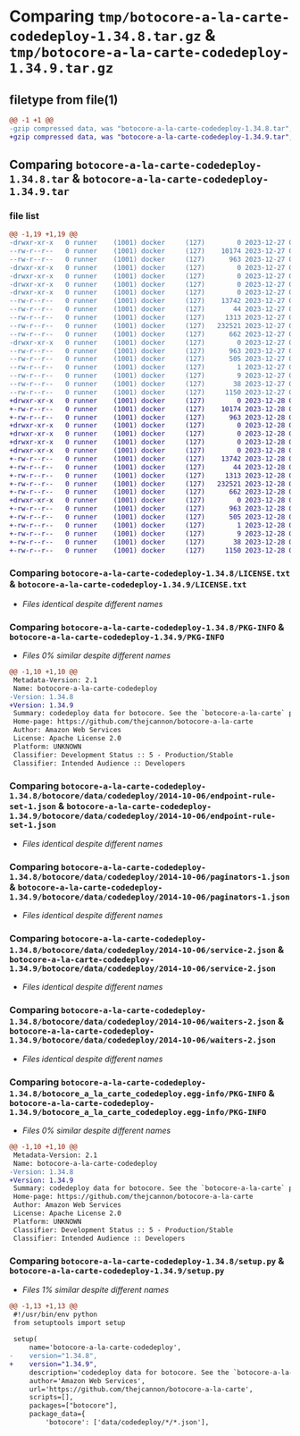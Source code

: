 # Comparing `tmp/botocore-a-la-carte-codedeploy-1.34.8.tar.gz` & `tmp/botocore-a-la-carte-codedeploy-1.34.9.tar.gz`

## filetype from file(1)

```diff
@@ -1 +1 @@
-gzip compressed data, was "botocore-a-la-carte-codedeploy-1.34.8.tar", last modified: Wed Dec 27 01:06:39 2023, max compression
+gzip compressed data, was "botocore-a-la-carte-codedeploy-1.34.9.tar", last modified: Thu Dec 28 01:06:40 2023, max compression
```

## Comparing `botocore-a-la-carte-codedeploy-1.34.8.tar` & `botocore-a-la-carte-codedeploy-1.34.9.tar`

### file list

```diff
@@ -1,19 +1,19 @@
-drwxr-xr-x   0 runner    (1001) docker     (127)        0 2023-12-27 01:06:39.467307 botocore-a-la-carte-codedeploy-1.34.8/
--rw-r--r--   0 runner    (1001) docker     (127)    10174 2023-12-27 01:06:39.000000 botocore-a-la-carte-codedeploy-1.34.8/LICENSE.txt
--rw-r--r--   0 runner    (1001) docker     (127)      963 2023-12-27 01:06:39.467307 botocore-a-la-carte-codedeploy-1.34.8/PKG-INFO
-drwxr-xr-x   0 runner    (1001) docker     (127)        0 2023-12-27 01:06:39.467307 botocore-a-la-carte-codedeploy-1.34.8/botocore/
-drwxr-xr-x   0 runner    (1001) docker     (127)        0 2023-12-27 01:06:39.467307 botocore-a-la-carte-codedeploy-1.34.8/botocore/data/
-drwxr-xr-x   0 runner    (1001) docker     (127)        0 2023-12-27 01:06:39.467307 botocore-a-la-carte-codedeploy-1.34.8/botocore/data/codedeploy/
-drwxr-xr-x   0 runner    (1001) docker     (127)        0 2023-12-27 01:06:39.467307 botocore-a-la-carte-codedeploy-1.34.8/botocore/data/codedeploy/2014-10-06/
--rw-r--r--   0 runner    (1001) docker     (127)    13742 2023-12-27 01:06:28.000000 botocore-a-la-carte-codedeploy-1.34.8/botocore/data/codedeploy/2014-10-06/endpoint-rule-set-1.json
--rw-r--r--   0 runner    (1001) docker     (127)       44 2023-12-27 01:06:28.000000 botocore-a-la-carte-codedeploy-1.34.8/botocore/data/codedeploy/2014-10-06/examples-1.json
--rw-r--r--   0 runner    (1001) docker     (127)     1313 2023-12-27 01:06:28.000000 botocore-a-la-carte-codedeploy-1.34.8/botocore/data/codedeploy/2014-10-06/paginators-1.json
--rw-r--r--   0 runner    (1001) docker     (127)   232521 2023-12-27 01:06:28.000000 botocore-a-la-carte-codedeploy-1.34.8/botocore/data/codedeploy/2014-10-06/service-2.json
--rw-r--r--   0 runner    (1001) docker     (127)      662 2023-12-27 01:06:28.000000 botocore-a-la-carte-codedeploy-1.34.8/botocore/data/codedeploy/2014-10-06/waiters-2.json
-drwxr-xr-x   0 runner    (1001) docker     (127)        0 2023-12-27 01:06:39.467307 botocore-a-la-carte-codedeploy-1.34.8/botocore_a_la_carte_codedeploy.egg-info/
--rw-r--r--   0 runner    (1001) docker     (127)      963 2023-12-27 01:06:39.000000 botocore-a-la-carte-codedeploy-1.34.8/botocore_a_la_carte_codedeploy.egg-info/PKG-INFO
--rw-r--r--   0 runner    (1001) docker     (127)      505 2023-12-27 01:06:39.000000 botocore-a-la-carte-codedeploy-1.34.8/botocore_a_la_carte_codedeploy.egg-info/SOURCES.txt
--rw-r--r--   0 runner    (1001) docker     (127)        1 2023-12-27 01:06:39.000000 botocore-a-la-carte-codedeploy-1.34.8/botocore_a_la_carte_codedeploy.egg-info/dependency_links.txt
--rw-r--r--   0 runner    (1001) docker     (127)        9 2023-12-27 01:06:39.000000 botocore-a-la-carte-codedeploy-1.34.8/botocore_a_la_carte_codedeploy.egg-info/top_level.txt
--rw-r--r--   0 runner    (1001) docker     (127)       38 2023-12-27 01:06:39.467307 botocore-a-la-carte-codedeploy-1.34.8/setup.cfg
--rw-r--r--   0 runner    (1001) docker     (127)     1150 2023-12-27 01:06:39.000000 botocore-a-la-carte-codedeploy-1.34.8/setup.py
+drwxr-xr-x   0 runner    (1001) docker     (127)        0 2023-12-28 01:06:40.954273 botocore-a-la-carte-codedeploy-1.34.9/
+-rw-r--r--   0 runner    (1001) docker     (127)    10174 2023-12-28 01:06:40.000000 botocore-a-la-carte-codedeploy-1.34.9/LICENSE.txt
+-rw-r--r--   0 runner    (1001) docker     (127)      963 2023-12-28 01:06:40.954273 botocore-a-la-carte-codedeploy-1.34.9/PKG-INFO
+drwxr-xr-x   0 runner    (1001) docker     (127)        0 2023-12-28 01:06:40.954273 botocore-a-la-carte-codedeploy-1.34.9/botocore/
+drwxr-xr-x   0 runner    (1001) docker     (127)        0 2023-12-28 01:06:40.954273 botocore-a-la-carte-codedeploy-1.34.9/botocore/data/
+drwxr-xr-x   0 runner    (1001) docker     (127)        0 2023-12-28 01:06:40.954273 botocore-a-la-carte-codedeploy-1.34.9/botocore/data/codedeploy/
+drwxr-xr-x   0 runner    (1001) docker     (127)        0 2023-12-28 01:06:40.954273 botocore-a-la-carte-codedeploy-1.34.9/botocore/data/codedeploy/2014-10-06/
+-rw-r--r--   0 runner    (1001) docker     (127)    13742 2023-12-28 01:06:26.000000 botocore-a-la-carte-codedeploy-1.34.9/botocore/data/codedeploy/2014-10-06/endpoint-rule-set-1.json
+-rw-r--r--   0 runner    (1001) docker     (127)       44 2023-12-28 01:06:26.000000 botocore-a-la-carte-codedeploy-1.34.9/botocore/data/codedeploy/2014-10-06/examples-1.json
+-rw-r--r--   0 runner    (1001) docker     (127)     1313 2023-12-28 01:06:26.000000 botocore-a-la-carte-codedeploy-1.34.9/botocore/data/codedeploy/2014-10-06/paginators-1.json
+-rw-r--r--   0 runner    (1001) docker     (127)   232521 2023-12-28 01:06:26.000000 botocore-a-la-carte-codedeploy-1.34.9/botocore/data/codedeploy/2014-10-06/service-2.json
+-rw-r--r--   0 runner    (1001) docker     (127)      662 2023-12-28 01:06:26.000000 botocore-a-la-carte-codedeploy-1.34.9/botocore/data/codedeploy/2014-10-06/waiters-2.json
+drwxr-xr-x   0 runner    (1001) docker     (127)        0 2023-12-28 01:06:40.954273 botocore-a-la-carte-codedeploy-1.34.9/botocore_a_la_carte_codedeploy.egg-info/
+-rw-r--r--   0 runner    (1001) docker     (127)      963 2023-12-28 01:06:40.000000 botocore-a-la-carte-codedeploy-1.34.9/botocore_a_la_carte_codedeploy.egg-info/PKG-INFO
+-rw-r--r--   0 runner    (1001) docker     (127)      505 2023-12-28 01:06:40.000000 botocore-a-la-carte-codedeploy-1.34.9/botocore_a_la_carte_codedeploy.egg-info/SOURCES.txt
+-rw-r--r--   0 runner    (1001) docker     (127)        1 2023-12-28 01:06:40.000000 botocore-a-la-carte-codedeploy-1.34.9/botocore_a_la_carte_codedeploy.egg-info/dependency_links.txt
+-rw-r--r--   0 runner    (1001) docker     (127)        9 2023-12-28 01:06:40.000000 botocore-a-la-carte-codedeploy-1.34.9/botocore_a_la_carte_codedeploy.egg-info/top_level.txt
+-rw-r--r--   0 runner    (1001) docker     (127)       38 2023-12-28 01:06:40.954273 botocore-a-la-carte-codedeploy-1.34.9/setup.cfg
+-rw-r--r--   0 runner    (1001) docker     (127)     1150 2023-12-28 01:06:40.000000 botocore-a-la-carte-codedeploy-1.34.9/setup.py
```

### Comparing `botocore-a-la-carte-codedeploy-1.34.8/LICENSE.txt` & `botocore-a-la-carte-codedeploy-1.34.9/LICENSE.txt`

 * *Files identical despite different names*

### Comparing `botocore-a-la-carte-codedeploy-1.34.8/PKG-INFO` & `botocore-a-la-carte-codedeploy-1.34.9/PKG-INFO`

 * *Files 0% similar despite different names*

```diff
@@ -1,10 +1,10 @@
 Metadata-Version: 2.1
 Name: botocore-a-la-carte-codedeploy
-Version: 1.34.8
+Version: 1.34.9
 Summary: codedeploy data for botocore. See the `botocore-a-la-carte` package for more info.
 Home-page: https://github.com/thejcannon/botocore-a-la-carte
 Author: Amazon Web Services
 License: Apache License 2.0
 Platform: UNKNOWN
 Classifier: Development Status :: 5 - Production/Stable
 Classifier: Intended Audience :: Developers
```

### Comparing `botocore-a-la-carte-codedeploy-1.34.8/botocore/data/codedeploy/2014-10-06/endpoint-rule-set-1.json` & `botocore-a-la-carte-codedeploy-1.34.9/botocore/data/codedeploy/2014-10-06/endpoint-rule-set-1.json`

 * *Files identical despite different names*

### Comparing `botocore-a-la-carte-codedeploy-1.34.8/botocore/data/codedeploy/2014-10-06/paginators-1.json` & `botocore-a-la-carte-codedeploy-1.34.9/botocore/data/codedeploy/2014-10-06/paginators-1.json`

 * *Files identical despite different names*

### Comparing `botocore-a-la-carte-codedeploy-1.34.8/botocore/data/codedeploy/2014-10-06/service-2.json` & `botocore-a-la-carte-codedeploy-1.34.9/botocore/data/codedeploy/2014-10-06/service-2.json`

 * *Files identical despite different names*

### Comparing `botocore-a-la-carte-codedeploy-1.34.8/botocore/data/codedeploy/2014-10-06/waiters-2.json` & `botocore-a-la-carte-codedeploy-1.34.9/botocore/data/codedeploy/2014-10-06/waiters-2.json`

 * *Files identical despite different names*

### Comparing `botocore-a-la-carte-codedeploy-1.34.8/botocore_a_la_carte_codedeploy.egg-info/PKG-INFO` & `botocore-a-la-carte-codedeploy-1.34.9/botocore_a_la_carte_codedeploy.egg-info/PKG-INFO`

 * *Files 0% similar despite different names*

```diff
@@ -1,10 +1,10 @@
 Metadata-Version: 2.1
 Name: botocore-a-la-carte-codedeploy
-Version: 1.34.8
+Version: 1.34.9
 Summary: codedeploy data for botocore. See the `botocore-a-la-carte` package for more info.
 Home-page: https://github.com/thejcannon/botocore-a-la-carte
 Author: Amazon Web Services
 License: Apache License 2.0
 Platform: UNKNOWN
 Classifier: Development Status :: 5 - Production/Stable
 Classifier: Intended Audience :: Developers
```

### Comparing `botocore-a-la-carte-codedeploy-1.34.8/setup.py` & `botocore-a-la-carte-codedeploy-1.34.9/setup.py`

 * *Files 1% similar despite different names*

```diff
@@ -1,13 +1,13 @@
 #!/usr/bin/env python
 from setuptools import setup
 
 setup(
     name='botocore-a-la-carte-codedeploy',
-    version="1.34.8",
+    version="1.34.9",
     description='codedeploy data for botocore. See the `botocore-a-la-carte` package for more info.',
     author='Amazon Web Services',
     url='https://github.com/thejcannon/botocore-a-la-carte',
     scripts=[],
     packages=["botocore"],
     package_data={
         'botocore': ['data/codedeploy/*/*.json'],
```

